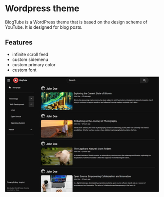 # Wordpress theme

BlogTube is a WordPress theme that is based on the design scheme of YouTube. It is designed for blog posts.

## Features

- infinite scroll feed
- custom sidemenu
- custom primary color
- custom font


![Preview](/screenshot.jpg)
